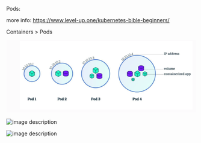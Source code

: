 Pods:

more info: https://www.level-up.one/kubernetes-bible-beginners/

Containers > Pods

![image description](screens/pods.png)

![image description](microwithcache/pods.png)

![image description](microwithcache/kubearch.png)